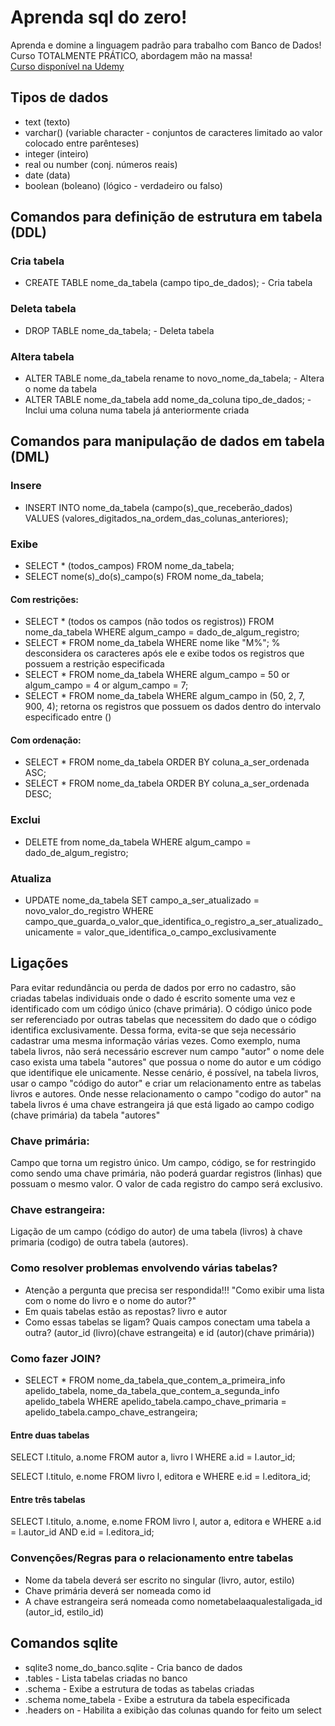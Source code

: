 # Aprenda sql do zero!
Aprenda e domine a linguagem padrão para trabalho com Banco de Dados! Curso TOTALMENTE PRÁTICO, abordagem mão na massa! <br>
<a href="https://www.udemy.com/course/aprenda-sql-do-zero"> Curso disponível na Udemy </a>

## Tipos de dados

- text (texto)
- varchar() (variable character - conjuntos de caracteres limitado ao valor colocado entre parênteses)
- integer (inteiro)
- real ou number (conj. números reais)
- date (data)
- boolean (boleano) (lógico - verdadeiro ou falso)

## Comandos para definição de estrutura em tabela (DDL)

### Cria tabela
- CREATE TABLE nome_da_tabela (campo tipo_de_dados); - Cria tabela
### Deleta tabela
- DROP TABLE nome_da_tabela; - Deleta tabela
### Altera tabela
- ALTER TABLE nome_da_tabela rename to novo_nome_da_tabela; - Altera o nome da tabela 
- ALTER TABLE nome_da_tabela add nome_da_coluna tipo_de_dados; - Inclui uma coluna numa tabela já anteriormente criada

## Comandos para manipulação de dados em tabela (DML)

### Insere 
- INSERT INTO nome_da_tabela (campo(s)_que_receberão_dados) VALUES (valores_digitados_na_ordem_das_colunas_anteriores);

### Exibe 
- SELECT * (todos_campos) FROM nome_da_tabela; 
- SELECT nome(s)_do(s)_campo(s) FROM nome_da_tabela;

#### Com restrições:
- SELECT * (todos os campos (não todos os registros)) FROM nome_da_tabela WHERE algum_campo = dado_de_algum_registro;
- SELECT * FROM nome_da_tabela WHERE nome like "M%"; % desconsidera os caracteres após ele e exibe todos os registros que possuem a restrição especificada 
- SELECT * FROM nome_da_tabela WHERE algum_campo = 50 or algum_campo = 4 or algum_campo = 7; 
- SELECT * FROM nome_da_tabela WHERE algum_campo in (50, 2, 7, 900, 4); retorna os registros que possuem os dados dentro do intervalo especificado entre ()

#### Com ordenação:
- SELECT * FROM nome_da_tabela ORDER BY coluna_a_ser_ordenada ASC;
- SELECT * FROM nome_da_tabela ORDER BY coluna_a_ser_ordenada DESC;

### Exclui 
- DELETE from nome_da_tabela WHERE algum_campo = dado_de_algum_registro;

### Atualiza 
- UPDATE nome_da_tabela
SET campo_a_ser_atualizado = novo_valor_do_registro
WHERE campo_que_guarda_o_valor_que_identifica_o_registro_a_ser_atualizado_unicamente = valor_que_identifica_o_campo_exclusivamente

## Ligações
Para evitar redundância ou perda de dados por erro no cadastro, são criadas tabelas individuais onde o dado é escrito somente uma vez e identificado com um código único (chave primária). O código único pode ser referenciado por outras tabelas que necessitem do dado que o código identifica exclusivamente. Dessa forma, evita-se que seja necessário cadastrar uma mesma informação várias vezes. Como exemplo, numa tabela livros, não será necessário escrever num campo "autor" o nome dele caso exista uma tabela "autores" que possua o nome do autor e um código que identifique ele unicamente. Nesse cenário, é possível, na tabela livros, usar o campo "código do autor" e criar um relacionamento entre as tabelas livros e autores. Onde nesse relacionamento o campo "codigo do autor" na tabela livros é uma chave estrangeira já que está ligado ao campo codigo (chave primária) da tabela "autores"

### Chave primária: 
Campo que torna um registro único. Um campo, código, se for restringido como sendo uma chave primária, não poderá guardar registros (linhas) que possuam o mesmo valor. O valor de cada registro do campo será exclusivo.

### Chave estrangeira: 
Ligação de um campo (código do autor) de uma tabela (livros) à chave primaria (codigo) de outra tabela (autores). 

### Como resolver problemas envolvendo várias tabelas?
- Atenção a pergunta que precisa ser respondida!!! "Como exibir uma lista com o nome do livro e o nome do autor?"
- Em quais tabelas estão as repostas? livro e autor
- Como essas tabelas se ligam? Quais campos conectam uma tabela a outra? (autor_id (livro)(chave estrangeita) e id (autor)(chave primária))

### Como fazer JOIN?
- SELECT * 
FROM nome_da_tabela_que_contem_a_primeira_info apelido_tabela, nome_da_tabela_que_contem_a_segunda_info apelido_tabela
WHERE apelido_tabela.campo_chave_primaria = apelido_tabela.campo_chave_estrangeira;

#### Entre duas tabelas
SELECT l.titulo, a.nome
FROM autor a, livro l
WHERE a.id = l.autor_id;

SELECT l.titulo, e.nome
FROM livro l, editora e
WHERE e.id = l.editora_id;

#### Entre três tabelas

SELECT l.titulo, a.nome, e.nome
FROM livro l, autor a, editora e
WHERE a.id = l.autor_id
AND e.id = l.editora_id;

### Convenções/Regras para o relacionamento entre tabelas
- Nome da tabela deverá ser escrito no singular (livro, autor, estilo)
- Chave primária deverá ser nomeada como id
- A chave estrangeira será nomeada como nometabelaaqualestaligada_id (autor_id, estilo_id)

## Comandos sqlite
- sqlite3 nome_do_banco.sqlite - Cria banco de dados
- .tables - Lista tabelas criadas no banco 
- .schema - Exibe a estrutura de todas as tabelas criadas
- .schema nome_tabela - Exibe a estrutura da tabela especificada
- .headers on - Habilita a exibição das colunas quando for feito um select 
